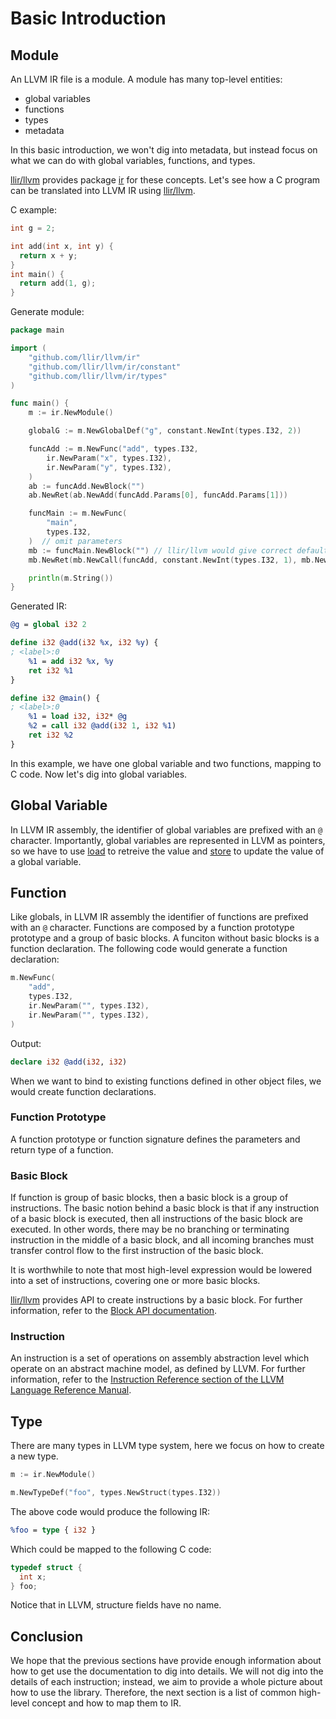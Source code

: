 # Basic Introduction

## Module

An LLVM IR file is a module. A module has many top-level entities:

- global variables
- functions
- types
- metadata

In this basic introduction, we won't dig into metadata, but instead focus on what we can do with global variables, functions, and types.

[llir/llvm](https://github.com/llir/llvm) provides package [ir](https://pkg.go.dev/github.com/llir/llvm/ir?tab=doc) for these concepts. Let's see how a C program can be translated into LLVM IR using [llir/llvm](https://github.com/llir/llvm).

C example:

```c
int g = 2;

int add(int x, int y) {
  return x + y;
}
int main() {
  return add(1, g);
}
```

Generate module:

```go
package main

import (
	"github.com/llir/llvm/ir"
	"github.com/llir/llvm/ir/constant"
	"github.com/llir/llvm/ir/types"
)

func main() {
	m := ir.NewModule()

	globalG := m.NewGlobalDef("g", constant.NewInt(types.I32, 2))

	funcAdd := m.NewFunc("add", types.I32,
		ir.NewParam("x", types.I32),
		ir.NewParam("y", types.I32),
	)
	ab := funcAdd.NewBlock("")
	ab.NewRet(ab.NewAdd(funcAdd.Params[0], funcAdd.Params[1]))

	funcMain := m.NewFunc(
		"main",
		types.I32,
	)  // omit parameters
	mb := funcMain.NewBlock("") // llir/llvm would give correct default name for block without name
	mb.NewRet(mb.NewCall(funcAdd, constant.NewInt(types.I32, 1), mb.NewLoad(types.I32, globalG)))

	println(m.String())
}
```

Generated IR:

```llvm
@g = global i32 2

define i32 @add(i32 %x, i32 %y) {
; <label>:0
	%1 = add i32 %x, %y
	ret i32 %1
}

define i32 @main() {
; <label>:0
	%1 = load i32, i32* @g
	%2 = call i32 @add(i32 1, i32 %1)
	ret i32 %2
}
```

In this example, we have one global variable and two functions, mapping to C code. Now let's dig into global variables.

## Global Variable

In LLVM IR assembly, the identifier of global variables are prefixed with an `@` character.
Importantly, global variables are represented in LLVM as pointers, so we have to use [load](https://pkg.go.dev/github.com/llir/llvm/ir?tab=doc#InstLoad) to retreive the value and [store](https://pkg.go.dev/github.com/llir/llvm/ir?tab=doc#InstStore) to update the value of a global variable.

## Function

Like globals, in LLVM IR assembly the identifier of functions are prefixed with an `@` character. Functions are composed by a function prototype prototype and a group of basic blocks.
A funciton without basic blocks is a function declaration. The following code would generate a function declaration:

```go
m.NewFunc(
    "add",
	types.I32,
    ir.NewParam("", types.I32),
	ir.NewParam("", types.I32),
)
```

Output:

```llvm
declare i32 @add(i32, i32)
```

When we want to bind to existing functions defined in other object files, we would create function declarations.

### Function Prototype

A function prototype or function signature defines the parameters and return type of a function.

### Basic Block

If function is group of basic blocks, then a basic block is a group of instructions. The basic notion behind a basic block is that if any instruction of a basic block is executed, then all instructions of the basic block are executed. In other words, there may be no branching or terminating instruction in the middle of a basic block, and all incoming branches must transfer control flow to the first instruction of the basic block.

It is worthwhile to note that most high-level expression would be lowered into a set of instructions, covering one or more basic blocks.

[llir/llvm](https://github.com/llir/llvm) provides API to create instructions by a basic block.
For further information, refer to the [Block API documentation](https://pkg.go.dev/github.com/llir/llvm/ir?tab=doc#Block).

### Instruction

An instruction is a set of operations on assembly abstraction level which operate on an abstract machine model, as defined by LLVM.
For further information, refer to the [Instruction Reference section of the LLVM Language Reference Manual](https://llvm.org/docs/LangRef.html#instruction-reference).

## Type

There are many types in LLVM type system, here we focus on how to create a new type.

```go
m := ir.NewModule()

m.NewTypeDef("foo", types.NewStruct(types.I32))
```

The above code would produce the following IR:

```llvm
%foo = type { i32 }
```

Which could be mapped to the following C code:

```c
typedef struct {
  int x;
} foo;
```

Notice that in LLVM, structure fields have no name.

## Conclusion

We hope that the previous sections have provide enough information about how to get use the documentation to dig into details.
We will not dig into the details of each instruction; instead, we aim to provide a whole picture about how to use the library.
Therefore, the next section is a list of common high-level concept and how to map them to IR.
